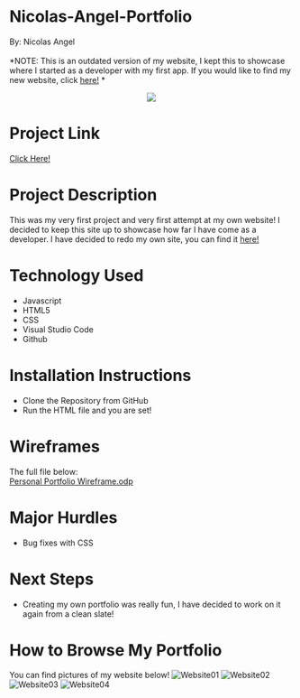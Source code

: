 # Nicolas-Angel-Portfolio
By: Nicolas Angel
<br />
<br />
*NOTE: This is an outdated version of my website, I kept this to showcase where I started as a developer with my first app. If you would like to find my new website, click <a href="https://nangel42.github.io/Nick-Angel-Personal-Portfolio/">here!</a> *

<p align="center"><img src="https://actualisedesign.com/images/img_article-005.jpg" /></p>


# Project Link

<a href="https://nick-angel-first-portfolio.herokuapp.com/#">Click Here!</a>

# Project Description

This was my very first project and very first attempt at my own website! I decided to keep this site up to showcase how far I have come as a developer. I have decided to redo my own site, you can find it <a href="https://nangel42.github.io/Nick-Angel-Personal-Portfolio/">here!</a>


# Technology Used

* Javascript
* HTML5
* CSS
* Visual Studio Code
* Github


# Installation Instructions

* Clone the Repository from GitHub
* Run the HTML file and you are set!


# Wireframes

The full file below: <br />
    <a href ="/Extras/Personal-Portfolio-Wireframe.odp"></a>
    [Personal Portfolio Wireframe.odp](https://github.com/nangel42/Nicolas-Angel-Portfolio/files/10828026/Personal.Portfolio.Wireframe.odp)
    

# Major Hurdles

* Bug fixes with CSS

    
# Next Steps

* Creating my own portfolio was really fun, I have decided to work on it again from a clean slate!

# How to Browse My Portfolio

You can find pictures of my website below!
![Website01](https://user-images.githubusercontent.com/124624368/221268429-f8803104-a3e0-40ef-b228-507e49d4c73a.png)
![Website02](https://user-images.githubusercontent.com/124624368/221268443-0869e9fb-d8e9-4314-827e-6d931b3e0f9d.png)
![Website03](https://user-images.githubusercontent.com/124624368/221268454-d95de3fa-f727-45ac-ae36-4b4859411e88.png)
![Website04](https://user-images.githubusercontent.com/124624368/221268470-c7cf88b5-fd59-4598-be32-a54a1b6f0492.png)
